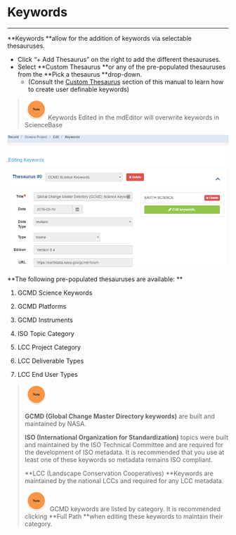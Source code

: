 # Keywords

---

**Keywords **allow for the addition of keywords via selectable thesauruses.

* Click “+ Add Thesaurus” on the right to add the different thesauruses.
* Select **Custom Thesaurus **or any of the pre-populated thesauruses from the **Pick a thesaurus **drop-down. 
  * \(Consult the [Custom Thesaurus](/record/edit/keywords/custom-keywords.md) section of this manual to learn how to create user definable keywords\)

> ![](/assets/note_small.png)Keywords Edited in the mdEditor will overwrite keywords in ScienceBase

![](/assets/keywords_window.png)

**The following pre-populated thesauruses are available: **

1. GCMD Science Keywords

2. GCMD Platforms

3. GCMD Instruments

4. ISO Topic Category

5. LCC Project Category

6. LCC Deliverable Types

7. LCC End User Types

> ![](/assets/note_small.png)
>
> **GCMD \(Global Change Master Directory keywords\)** are built and maintained by NASA.
>
> **ISO \(International Organization for Standardization\)** topics were built and maintained by the ISO Technical Committee and are required for the development of ISO metadata. It is recommended that you use at least one of these keywords so metadata remains ISO compliant.
>
> **LCC \(Landscape Conservation Cooperatives\) **Keywords are maintained by the national LCCs and required for any LCC metadata.
>
> ![](/assets/note_small.png) GCMD keywords are listed by category. It is recommended clicking **Full Path **when editing these keywords to maintain their category.



